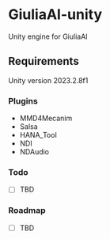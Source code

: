 # GiuliaAI-unity
Unity engine for GiuliaAI

## Requirements
Unity version 2023.2.8f1
### Plugins
- MMD4Mecanim
- Salsa
- HANA_Tool
- NDI
- NDAudio

### Todo
- [ ] TBD

### Roadmap
- [ ] TBD